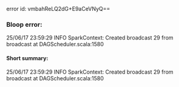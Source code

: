 error id: vmbahReLQ2dG+E9aCeVNyQ==
### Bloop error:

25/06/17 23:59:29 INFO SparkContext: Created broadcast 29 from broadcast at DAGScheduler.scala:1580
#### Short summary: 

25/06/17 23:59:29 INFO SparkContext: Created broadcast 29 from broadcast at DAGScheduler.scala:1580